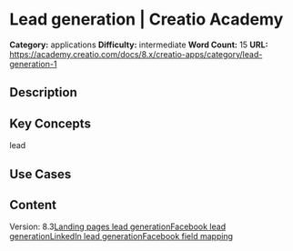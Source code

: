 # Lead generation | Creatio Academy

**Category:** applications **Difficulty:** intermediate **Word Count:** 15
**URL:**
https://academy.creatio.com/docs/8.x/creatio-apps/category/lead-generation-1

## Description

## Key Concepts

lead

## Use Cases

## Content

Version:
8.3[Landing pages lead generation](/docs/8.x/creatio-apps/products/marketing-tools/lead-generation/lead-generation/landing-pages)[Facebook lead generation](/docs/8.x/creatio-apps/products/marketing-tools/lead-generation/lead-generation/set-up-lead-registration-from-socials)[LinkedIn lead generation](/docs/8.x/creatio-apps/products/marketing-tools/lead-generation/lead-generation/set-up-automatic-lead-registration-from-linkedin)[Facebook field mapping](/docs/8.x/creatio-apps/products/marketing-tools/lead-generation/lead-generation/facebook-field-mapping)
